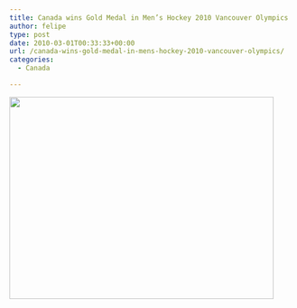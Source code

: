 ```yaml
---
title: Canada wins Gold Medal in Men’s Hockey 2010 Vancouver Olympics
author: felipe
type: post
date: 2010-03-01T00:33:33+00:00
url: /canada-wins-gold-medal-in-mens-hockey-2010-vancouver-olympics/
categories:
  - Canada

---
```

[<img class="alignnone size-full wp-image-592" title="article-0-0883178E000005DC-465_468x358" src="http://www.felipe.com.au/blog/wp-content/uploads/2010/03/article-0-0883178E000005DC-465_468x358.jpg" alt="" width="468" height="358" srcset="http://felipe.com.au/wp-content/uploads/2010/03/article-0-0883178E000005DC-465_468x358.jpg 468w, http://felipe.com.au/wp-content/uploads/2010/03/article-0-0883178E000005DC-465_468x358-300x229.jpg 300w" sizes="(max-width: 468px) 100vw, 468px" />][1]

 [1]: http://www.felipe.com.au/blog/wp-content/uploads/2010/03/article-0-0883178E000005DC-465_468x358.jpg